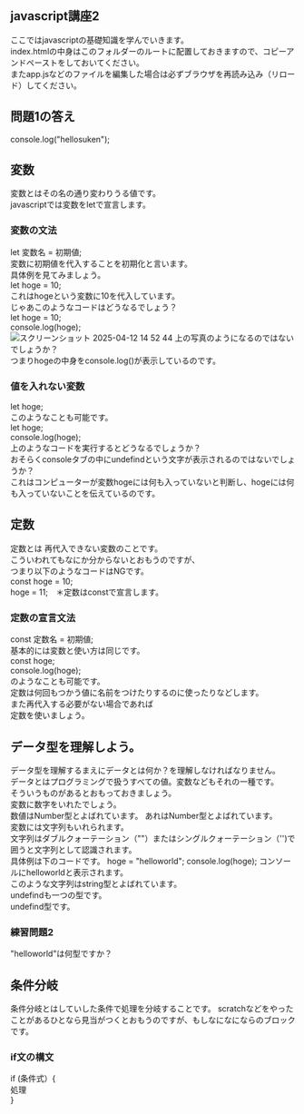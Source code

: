 ## javascript講座2
ここではjavascriptの基礎知識を学んでいきます。  
index.htmlの中身はこのフォルダーのルートに配置しておきますので、コピーアンドペーストをしておいてください。  
またapp.jsなどのファイルを編集した場合は必ずブラウザを再読み込み（リロード）してください。
## 問題1の答え
console.log("hellosuken");
## 変数
変数とはその名の通り変わりうる値です。  
javascriptでは変数をletで宣言します。  
### 変数の文法
let 変数名 = 初期値;  
変数に初期値を代入することを初期化と言います。  
具体例を見てみましょう。  
let hoge = 10;  
これはhogeという変数に10を代入しています。  
じゃあこのようなコードはどうなるでしょう？  
let hoge = 10;  
console.log(hoge);  
![スクリーンショット 2025-04-12 14 52 44](https://github.com/user-attachments/assets/99d61a73-4474-465f-b655-5640a0c53821)
上の写真のようになるのではないでしょうか？  
つまりhogeの中身をconsole.log()が表示しているのです。
### 値を入れない変数
let hoge;  
このようなことも可能です。  
let hoge;  
console.log(hoge);  
上のようなコードを実行するとどうなるでしょうか？  
おそらくconsoleタブの中にundefindという文字が表示されるのではないでしょうか？  
これはコンピューターが変数hogeには何も入っていないと判断し、hogeには何も入っていないことを伝えているのです。  
## 定数
定数とは
再代入できない変数のことです。<br>
こういわれてもなにか分からないとおもうのですが、<br>
つまり以下のようなコードはNGです。<br>
const hoge = 10;<br>
hoge = 11;　＊定数はconstで宣言します。<br>

### 定数の宣言文法<br>
const 定数名 = 初期値;<br>
基本的には変数と使い方は同じです。  
const hoge;<br>
console.log(hoge);  
のようなことも可能です。  
定数は何回もつかう値に名前をつけたりするのに使ったりなどします。<br>
また再代入する必要がない場合であれば<br>
定数を使いましょう。  
## データ型を理解しよう。  
データ型を理解するまえにデータとは何か？を理解しなければなりません。  
データとはプログラミングで扱うすべての値。変数などもそれの一種です。  
そういうものがあるとおもっておきましょう。  
変数に数字をいれたでしょう。  
数値はNumber型とよばれています。
あれはNumber型とよばれています。<br>
変数には文字列もいれられます。  
文字列はダブルクォーテーション（""）またはシングルクォーテーション（'')で囲うと文字列として認識されます。  
具体例は下のコードです。
hoge = "helloworld";
console.log(hoge);
コンソールにhelloworldと表示されます。  
このような文字列はstring型とよばれています。  
undefindも一つの型です。  
undefind型です。  
### 練習問題2
"helloworld"は何型ですか？
## 条件分岐
条件分岐とはしていした条件で処理を分岐することです。
scratchなどをやったことがあるひとなら見当がつくとおもうのですが、もしなになにならのブロックです。  
### if文の構文
if (条件式）{<br>
   処理<br>
}<br>


